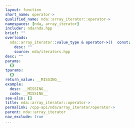 ```yaml
---
layout: function
short_name: operator->
qualified_name: nda::array_iterator::operator->
namespaces: [nda, array_iterator]
includer: nda/nda.hpp
brief: ""
overloads:
  nda::array_iterator::value_type & operator->()  const:
    desc: ""
    source: nda/iterators.hpp
desc: ""
params:
  {}
tparams:
  {}
return_value: __MISSING__
example:
  desc: __MISSING__
  code: __MISSING__
see-also: []
title: nda::array_iterator::operator->
permalink: /cpp-api/nda/array_iterator/operator->
parent: nda::array_iterator
nav_exclude: true
...
```


